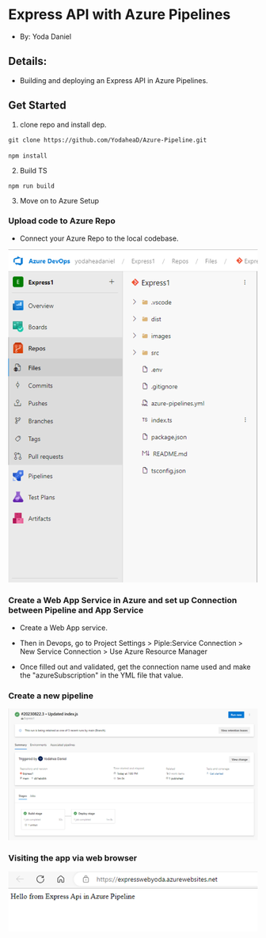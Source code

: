 # Express API with Azure Pipelines
- By: Yoda Daniel

## Details:

- Building and deploying an Express API in Azure Pipelines.


## Get Started 

1) clone repo and install dep.
```
git clone https://github.com/YodaheaD/Azure-Pipeline.git

npm install
```

2) Build TS 

```
npm run build
```

3) Move on to Azure Setup


### Upload code to Azure Repo

- Connect your Azure Repo to the local codebase.

![Images3](/images/Azure-Build-App.png)

### Create a Web App Service in Azure and set up Connection between Pipeline and App Service
- Create a Web App service.
  
- Then in Devops, go to Project Settings > Piple:Service Connection > New Service Connection > Use Azure Resource Manager
  
- Once filled out and validated, get the connection name used and make the "azureSubscription" in the YML file that value.
  
### Create a new pipeline

![Images3](/images/DeployToApp.png)


### Visiting the app via web browser

![Images1](/images/Proof-BasePage.png)


 
